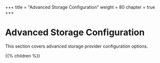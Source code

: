 +++
title = "Advanced Storage Configuration"
weight = 80
chapter = true
+++


# Advanced Storage Configuration
This section covers advanced storage provider configuration options.

{{% children %}}
